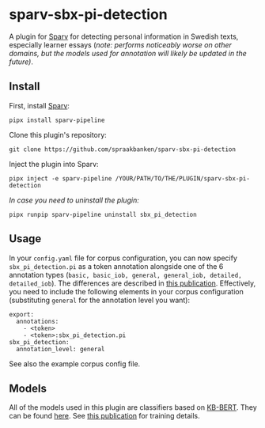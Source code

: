 # sparv-sbx-pi-detection  

A plugin for [Sparv](https://github.com/spraakbanken/sparv) for detecting personal information in Swedish texts, especially learner essays (_note: performs noticeably worse on other domains, but the models used for annotation will likely be updated in the future)_.  

## Install

First, install [Sparv](https://github.com/spraakbanken/sparv):  
```
pipx install sparv-pipeline
```

Clone this plugin's repository:  
```
git clone https://github.com/spraakbanken/sparv-sbx-pi-detection
```

Inject the plugin into Sparv:  
```
pipx inject -e sparv-pipeline /YOUR/PATH/TO/THE/PLUGIN/sparv-sbx-pi-detection
```

_In case you need to uninstall the plugin:_  
```
pipx runpip sparv-pipeline uninstall sbx_pi_detection
```

## Usage

In your `config.yaml` file for corpus configuration, you can now specify `sbx_pi_detection.pi` as a token annotation alongside one of the 6 annotation types (`basic, basic_iob, general, general_iob, detailed, detailed_iob`). The differences are described in [this publication](https://aclanthology.org/2025.nodalida-1.70/). Effectively, you need to include the following elements in your corpus configuration (substituting `general` for the annotation level you want):  

```
export:
  annotations:
    - <token>
    - <token>:sbx_pi_detection.pi
sbx_pi_detection:
  annotation_level: general
```

See also the example corpus config file.

## Models

All of the models used in this plugin are classifiers based on [KB-BERT](https://huggingface.co/KB/bert-base-swedish-cased). They can be found [here](https://huggingface.co/collections/Turtilla/pi-detection-and-labeling-6822fbc8fbccfc2527c019ba). See [this publication](https://aclanthology.org/2025.nodalida-1.70/) for training details.
